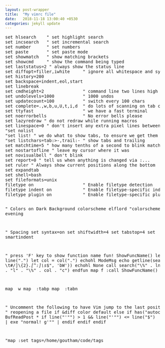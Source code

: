 ```yaml
---
layout: post-wrapper
title:  "My vimrc file"
date:   2018-11-18 13:00:40 +0530
categories: jekyll update
---
```

<p>
<pre>
set hlsearch    " set highlight search
set incsearch   " set incremental search
set number      " set numbers
set paste       " set paste mode
set showmatch   " show matching brackets
set showcmd     " show the command being typed
set laststatus=2 " always show the status line
set diffopt=filler,iwhite     " ignore all whitespace and sync
set history=200
set backspace=indent,eol,start
set linebreak
set cmdheight=2               " command line two lines high
set undolevels=1000           " 1000 undos
set updatecount=100           " switch every 100 chars
set complete=.,w,b,u,U,t,i,d  " do lots of scanning on tab completion
set ttyfast                   " we have a fast terminal
set noerrorbells              " No error bells please
set lazyredraw " do not redraw while running macros
set linespace=0 " don't insert any extra pixel lines betweens rows
"set nolist
"set list! " we do what to show tabs, to ensure we get them out of my files
"set listchars=tab:>-,trail:- " show tabs and trailing
set matchtime=5 " how many tenths of a second to blink matching brackets for
set nostartofline " leave my cursor where it was
set novisualbell " don't blink
set report=0 " tell us when anything is changed via :...
set ruler " Always show current positions along the bottom
set expandtab
set shell=bash
set fileformats=unix
filetype on                   " Enable filetype detection
filetype indent on            " Enable filetype-specific indenting
filetype plugin on            " Enable filetype-specific plugins

" Colors on Dark Background
colorscheme elflord
"colorscheme evening

" Spacing
set syntax=on
set shiftwidth=4
set tabstop=4
set smartindent

" press 'F' key to show function name
fun! ShowFuncName()
  let lnum = line(".")
  let col = col(".")
  echohl ModeMsg
  echo getline(search("^[^ \t#/]\\{2}.*[^:]\s*$", 'bW'))
  echohl None
  call search("\\%" . lnum . "l" . "\\%" . col . "c")
endfun
map f :call ShowFuncName()<CR>

map <F3> <C-w>w<CR>
map <F4> :tabp<CR>
map <F5> :tabn<CR>

" Uncomment the following to have Vim jump to the last position when
" reopening a file
if &diff
    color default
else
    if has("autocmd")
        au BufReadPost * if line("'\"") > 1 && line("'\"") <= line("$") | exe "normal! g'\"" | endif
    endif
endif

"map  :set tags=/home/goutham/code/tags

<p>
